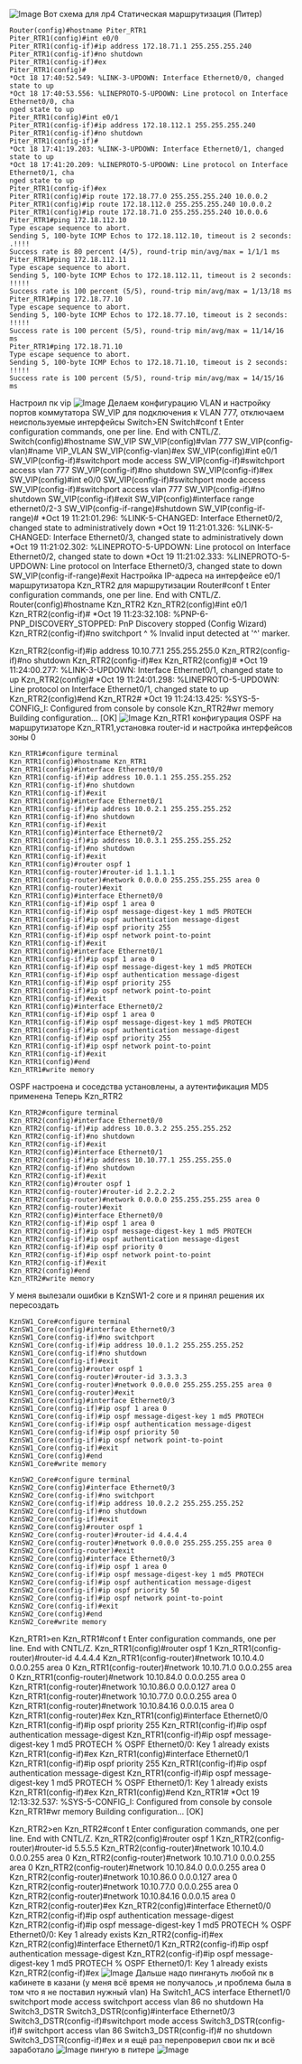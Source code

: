 ![Image](<https://github.com/Ro1FZ/Test-work-Sedinkin/blob/main/%D0%A1%D0%B5%D1%82%D0%B8/Pasted%20image%2020251018193314.png?raw=true>)
Вот схема для лр4
Cтатическая маршрутизация (Питер)
```
Router(config)#hostname Piter_RTR1
Piter_RTR1(config)#int e0/0
Piter_RTR1(config-if)#ip address 172.18.71.1 255.255.255.240
Piter_RTR1(config-if)#no shutdown
Piter_RTR1(config-if)#ex
Piter_RTR1(config)#
*Oct 18 17:40:52.549: %LINK-3-UPDOWN: Interface Ethernet0/0, changed state to up
*Oct 18 17:40:53.556: %LINEPROTO-5-UPDOWN: Line protocol on Interface Ethernet0/0, cha                                                                                                                        nged state to up
Piter_RTR1(config)#int e0/1
Piter_RTR1(config-if)#ip address 172.18.112.1 255.255.255.240
Piter_RTR1(config-if)#no shutdown
Piter_RTR1(config-if)#
*Oct 18 17:41:19.203: %LINK-3-UPDOWN: Interface Ethernet0/1, changed state to up
*Oct 18 17:41:20.209: %LINEPROTO-5-UPDOWN: Line protocol on Interface Ethernet0/1, cha                                                                                                                        nged state to up
Piter_RTR1(config-if)#ex
Piter_RTR1(config)#ip route 172.18.77.0 255.255.255.240 10.0.0.2
Piter_RTR1(config)#ip route 172.18.112.0 255.255.255.240 10.0.0.2
Piter_RTR1(config)#ip route 172.18.71.0 255.255.255.240 10.0.0.6
Piter_RTR1#ping 172.18.112.10
Type escape sequence to abort.
Sending 5, 100-byte ICMP Echos to 172.18.112.10, timeout is 2 seconds:
.!!!!
Success rate is 80 percent (4/5), round-trip min/avg/max = 1/1/1 ms
Piter_RTR1#ping 172.18.112.11
Type escape sequence to abort.
Sending 5, 100-byte ICMP Echos to 172.18.112.11, timeout is 2 seconds:
!!!!!
Success rate is 100 percent (5/5), round-trip min/avg/max = 1/13/18 ms
Piter_RTR1#ping 172.18.77.10
Type escape sequence to abort.
Sending 5, 100-byte ICMP Echos to 172.18.77.10, timeout is 2 seconds:
!!!!!
Success rate is 100 percent (5/5), round-trip min/avg/max = 11/14/16 ms
Piter_RTR1#ping 172.18.71.10
Type escape sequence to abort.
Sending 5, 100-byte ICMP Echos to 172.18.71.10, timeout is 2 seconds:
!!!!!
Success rate is 100 percent (5/5), round-trip min/avg/max = 14/15/16 ms

```
Настроил пк vip
![Image](<https://github.com/Ro1FZ/Test-work-Sedinkin/blob/main/%D0%A1%D0%B5%D1%82%D0%B8/Pasted%20image%2020251019140810.png?raw=true>)
Делаем конфигурацию VLAN и настройку портов коммутатора SW_VIP для подключения к VLAN 777, отключаем неиспользуемые интерфейсы
Switch>EN
Switch#conf t
Enter configuration commands, one per line.  End with CNTL/Z.
Switch(config)#hostname SW_VIP
SW_VIP(config)#vlan 777
SW_VIP(config-vlan)#name VIP_VLAN
SW_VIP(config-vlan)#ex
SW_VIP(config)#int e0/1
SW_VIP(config-if)#switchport mode access
SW_VIP(config-if)#switchport access vlan 777
SW_VIP(config-if)#no shutdown
SW_VIP(config-if)#ex
SW_VIP(config)#int e0/0
SW_VIP(config-if)#switchport mode access
SW_VIP(config-if)#switchport access vlan 777
SW_VIP(config-if)#no shutdown
SW_VIP(config-if)#exit
SW_VIP(config)#interface range ethernet0/2-3
SW_VIP(config-if-range)#shutdown
SW_VIP(config-if-range)#
*Oct 19 11:21:01.296: %LINK-5-CHANGED: Interface Ethernet0/2, changed state to administratively down
*Oct 19 11:21:01.326: %LINK-5-CHANGED: Interface Ethernet0/3, changed state to administratively down
*Oct 19 11:21:02.302: %LINEPROTO-5-UPDOWN: Line protocol on Interface Ethernet0/2, changed state to down
*Oct 19 11:21:02.333: %LINEPROTO-5-UPDOWN: Line protocol on Interface Ethernet0/3, changed state to down
SW_VIP(config-if-range)#exit
Настройка IP-адреса на интерфейсе e0/1 маршрутизатора Kzn_RTR2 для маршрутизации
Router#conf t
Enter configuration commands, one per line.  End with CNTL/Z.
Router(config)#hostname Kzn_RTR2
Kzn_RTR2(config)#int e0/1
Kzn_RTR2(config-if)#
*Oct 19 11:23:32.108: %PNP-6-PNP_DISCOVERY_STOPPED: PnP Discovery stopped (Config Wizard)
Kzn_RTR2(config-if)#no switchport
                        ^
% Invalid input detected at '^' marker.

Kzn_RTR2(config-if)#ip address 10.10.77.1 255.255.255.0
Kzn_RTR2(config-if)#no shutdown
Kzn_RTR2(config-if)#ex
Kzn_RTR2(config)#
*Oct 19 11:24:00.277: %LINK-3-UPDOWN: Interface Ethernet0/1, changed state to up
Kzn_RTR2(config)#
*Oct 19 11:24:01.298: %LINEPROTO-5-UPDOWN: Line protocol on Interface Ethernet0/1, changed state to up
Kzn_RTR2(config)#end
Kzn_RTR2#
*Oct 19 11:24:13.425: %SYS-5-CONFIG_I: Configured from console by console
Kzn_RTR2#wr memory
Building configuration...
[OK]
![Image](<https://github.com/Ro1FZ/Test-work-Sedinkin/blob/main/%D0%A1%D0%B5%D1%82%D0%B8/Pasted%20image%2020251019142547.png?raw=true>)
Kzn_RTR1 конфигурация OSPF на маршрутизаторе Kzn_RTR1,установка router-id и настройка интерфейсов зоны 0
```
Kzn_RTR1#configure terminal
Kzn_RTR1(config)#hostname Kzn_RTR1
Kzn_RTR1(config)#interface Ethernet0/0
Kzn_RTR1(config-if)#ip address 10.0.1.1 255.255.255.252
Kzn_RTR1(config-if)#no shutdown
Kzn_RTR1(config-if)#exit
Kzn_RTR1(config)#interface Ethernet0/1
Kzn_RTR1(config-if)#ip address 10.0.2.1 255.255.255.252
Kzn_RTR1(config-if)#no shutdown
Kzn_RTR1(config-if)#exit
Kzn_RTR1(config)#interface Ethernet0/2
Kzn_RTR1(config-if)#ip address 10.0.3.1 255.255.255.252
Kzn_RTR1(config-if)#no shutdown
Kzn_RTR1(config-if)#exit
Kzn_RTR1(config)#router ospf 1
Kzn_RTR1(config-router)#router-id 1.1.1.1
Kzn_RTR1(config-router)#network 0.0.0.0 255.255.255.255 area 0
Kzn_RTR1(config-router)#exit
Kzn_RTR1(config)#interface Ethernet0/0
Kzn_RTR1(config-if)#ip ospf 1 area 0
Kzn_RTR1(config-if)#ip ospf message-digest-key 1 md5 PROTECH
Kzn_RTR1(config-if)#ip ospf authentication message-digest
Kzn_RTR1(config-if)#ip ospf priority 255
Kzn_RTR1(config-if)#ip ospf network point-to-point
Kzn_RTR1(config-if)#exit
Kzn_RTR1(config)#interface Ethernet0/1
Kzn_RTR1(config-if)#ip ospf 1 area 0
Kzn_RTR1(config-if)#ip ospf message-digest-key 1 md5 PROTECH
Kzn_RTR1(config-if)#ip ospf authentication message-digest
Kzn_RTR1(config-if)#ip ospf priority 255
Kzn_RTR1(config-if)#ip ospf network point-to-point
Kzn_RTR1(config-if)#exit
Kzn_RTR1(config)#interface Ethernet0/2
Kzn_RTR1(config-if)#ip ospf 1 area 0
Kzn_RTR1(config-if)#ip ospf message-digest-key 1 md5 PROTECH
Kzn_RTR1(config-if)#ip ospf authentication message-digest
Kzn_RTR1(config-if)#ip ospf priority 255
Kzn_RTR1(config-if)#ip ospf network point-to-point
Kzn_RTR1(config-if)#exit
Kzn_RTR1(config)#end
Kzn_RTR1#write memory

```
OSPF настроена и соседства установлены, а аутентификация MD5 применена
Теперь Kzn_RTR2
```
Kzn_RTR2#configure terminal
Kzn_RTR2(config)#interface Ethernet0/0
Kzn_RTR2(config-if)#ip address 10.0.3.2 255.255.255.252
Kzn_RTR2(config-if)#no shutdown
Kzn_RTR2(config-if)#exit
Kzn_RTR2(config)#interface Ethernet0/1
Kzn_RTR2(config-if)#ip address 10.10.77.1 255.255.255.0
Kzn_RTR2(config-if)#no shutdown
Kzn_RTR2(config-if)#exit
Kzn_RTR2(config)#router ospf 1
Kzn_RTR2(config-router)#router-id 2.2.2.2
Kzn_RTR2(config-router)#network 0.0.0.0 255.255.255.255 area 0
Kzn_RTR2(config-router)#exit
Kzn_RTR2(config)#interface Ethernet0/0
Kzn_RTR2(config-if)#ip ospf 1 area 0
Kzn_RTR2(config-if)#ip ospf message-digest-key 1 md5 PROTECH
Kzn_RTR2(config-if)#ip ospf authentication message-digest
Kzn_RTR2(config-if)#ip ospf priority 0
Kzn_RTR2(config-if)#ip ospf network point-to-point
Kzn_RTR2(config-if)#exit
Kzn_RTR2(config)#end
Kzn_RTR2#write memory
```
 У меня вылезали ошибки в  KznSW1-2 core и я принял решения их пересоздать
 ```
KznSW1_Core#configure terminal
KznSW1_Core(config)#interface Ethernet0/3
KznSW1_Core(config-if)#no switchport
KznSW1_Core(config-if)#ip address 10.0.1.2 255.255.255.252
KznSW1_Core(config-if)#no shutdown
KznSW1_Core(config-if)#exit
KznSW1_Core(config)#router ospf 1
KznSW1_Core(config-router)#router-id 3.3.3.3
KznSW1_Core(config-router)#network 0.0.0.0 255.255.255.255 area 0
KznSW1_Core(config-router)#exit
KznSW1_Core(config)#interface Ethernet0/3
KznSW1_Core(config-if)#ip ospf 1 area 0
KznSW1_Core(config-if)#ip ospf message-digest-key 1 md5 PROTECH
KznSW1_Core(config-if)#ip ospf authentication message-digest
KznSW1_Core(config-if)#ip ospf priority 50
KznSW1_Core(config-if)#ip ospf network point-to-point
KznSW1_Core(config-if)#exit
KznSW1_Core(config)#end
KznSW1_Core#write memory

KznSW2_Core#configure terminal
KznSW2_Core(config)#interface Ethernet0/3
KznSW2_Core(config-if)#no switchport
KznSW2_Core(config-if)#ip address 10.0.2.2 255.255.255.252
KznSW2_Core(config-if)#no shutdown
KznSW2_Core(config-if)#exit
KznSW2_Core(config)#router ospf 1
KznSW2_Core(config-router)#router-id 4.4.4.4
KznSW2_Core(config-router)#network 0.0.0.0 255.255.255.255 area 0
KznSW2_Core(config-router)#exit
KznSW2_Core(config)#interface Ethernet0/3
KznSW2_Core(config-if)#ip ospf 1 area 0
KznSW2_Core(config-if)#ip ospf message-digest-key 1 md5 PROTECH
KznSW2_Core(config-if)#ip ospf authentication message-digest
KznSW2_Core(config-if)#ip ospf priority 50
KznSW2_Core(config-if)#ip ospf network point-to-point
KznSW2_Core(config-if)#exit
KznSW2_Core(config)#end
KznSW2_Core#write memory
```
 Kzn_RTR1>en
Kzn_RTR1#conf t
Enter configuration commands, one per line.  End with CNTL/Z.
Kzn_RTR1(config)#router ospf 1
Kzn_RTR1(config-router)#router-id 4.4.4.4
Kzn_RTR1(config-router)#network 10.10.4.0 0.0.0.255 area 0
Kzn_RTR1(config-router)#network 10.10.71.0 0.0.0.255 area 0
Kzn_RTR1(config-router)#network 10.10.84.0 0.0.0.255 area 0
Kzn_RTR1(config-router)#network 10.10.86.0 0.0.0.127 area 0
Kzn_RTR1(config-router)#network 10.10.77.0 0.0.0.255 area 0
Kzn_RTR1(config-router)#network 10.10.84.16 0.0.0.15 area 0
Kzn_RTR1(config-router)#ex
Kzn_RTR1(config)#interface Ethernet0/0
Kzn_RTR1(config-if)#ip ospf priority 255
Kzn_RTR1(config-if)#ip ospf authentication message-digest
Kzn_RTR1(config-if)#ip ospf message-digest-key 1 md5 PROTECH
% OSPF Ethernet0/0: Key 1 already exists
Kzn_RTR1(config-if)#ex
Kzn_RTR1(config)#interface Ethernet0/1
Kzn_RTR1(config-if)#ip ospf priority 255
Kzn_RTR1(config-if)#ip ospf authentication message-digest
Kzn_RTR1(config-if)#ip ospf message-digest-key 1 md5 PROTECH
% OSPF Ethernet0/1: Key 1 already exists
Kzn_RTR1(config-if)#ex
Kzn_RTR1(config)#end
Kzn_RTR1#
*Oct 19 12:13:32.537: %SYS-5-CONFIG_I: Configured from console by console
Kzn_RTR1#wr memory
Building configuration...
[OK]

Kzn_RTR2>en
Kzn_RTR2#conf t
Enter configuration commands, one per line.  End with CNTL/Z.
Kzn_RTR2(config)#router ospf 1
Kzn_RTR2(config-router)#router-id 5.5.5.5
Kzn_RTR2(config-router)#network 10.10.4.0 0.0.0.255 area 0
Kzn_RTR2(config-router)#network 10.10.71.0 0.0.0.255 area 0
Kzn_RTR2(config-router)#network 10.10.84.0 0.0.0.255 area 0
Kzn_RTR2(config-router)#network 10.10.86.0 0.0.0.127 area 0
Kzn_RTR2(config-router)#network 10.10.77.0 0.0.0.255 area 0
Kzn_RTR2(config-router)#network 10.10.84.16 0.0.0.15 area 0
Kzn_RTR2(config-router)#ex
Kzn_RTR2(config)#interface Ethernet0/0
Kzn_RTR2(config-if)#ip ospf authentication message-digest
Kzn_RTR2(config-if)#ip ospf message-digest-key 1 md5 PROTECH
% OSPF Ethernet0/0: Key 1 already exists
Kzn_RTR2(config-if)#ex
Kzn_RTR2(config)#interface Ethernet0/1
Kzn_RTR2(config-if)#ip ospf authentication message-digest
Kzn_RTR2(config-if)#ip ospf message-digest-key 1 md5 PROTECH
% OSPF Ethernet0/1: Key 1 already exists
Kzn_RTR2(config-if)#ex
![Image](<https://github.com/Ro1FZ/Test-work-Sedinkin/blob/main/%D0%A1%D0%B5%D1%82%D0%B8/Pasted%20image%2020251019235041.png?raw=true>)
Дальше надо пингануть любой пк в кабинете в казани (у меня всё время не получалось ,и проблема была в том что я не поставил нужный vlan)
 На Switch1_ACS
 interface Ethernet1/0
 switchport mode access
 switchport access vlan 86
 no shutdown
  На Switch3_DSTR
  Switch3_DSTR(config)#interface Ethernet0/3
Switch3_DSTR(config-if)#switchport mode access
Switch3_DSTR(config-if)# switchport access vlan 86
Switch3_DSTR(config-if)# no shutdown
Switch3_DSTR(config-if)#ex
и я ещё раз перепроверил свои пк и всё заработало 
![Image](<https://github.com/Ro1FZ/Test-work-Sedinkin/blob/main/%D0%A1%D0%B5%D1%82%D0%B8/Pasted%20image%2020251020085617.png?raw=true>)
пингую в питере
![Image](<https://github.com/Ro1FZ/Test-work-Sedinkin/blob/main/%D0%A1%D0%B5%D1%82%D0%B8/Pasted%20image%2020251019224543.png?raw=true>)